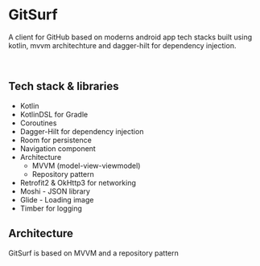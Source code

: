 <h1>GitSurf</h1>

<p align="left">  
A client for GitHub based on moderns android app tech stacks built using kotlin, mvvm architechture and dagger-hilt for dependency injection.
</p>
<br>

## Tech stack & libraries

- Kotlin
- KotlinDSL for Gradle
- Coroutines
- Dagger-Hilt for dependency injection
- Room for persistence
- Navigation component
- Architecture
  - MVVM (model-view-viewmodel)
  - Repository pattern
- Retrofit2 & OkHttp3 for networking
- Moshi - JSON library
- Glide - Loading image
- Timber for logging


## Architecture
GitSurf is based on MVVM and a repository pattern
